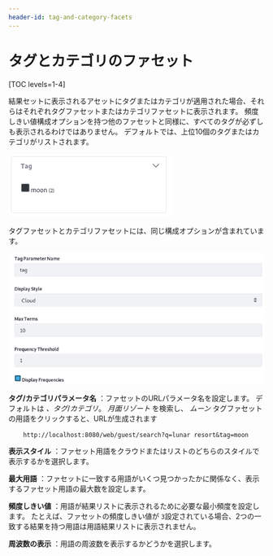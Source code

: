 ```yaml
---
header-id: tag-and-category-facets
---
```


# タグとカテゴリのファセット

[TOC levels=1-4]

結果セットに表示されるアセットにタグまたはカテゴリが適用された場合、それらはそれぞれタグファセットまたはカテゴリファセットに表示されます。 頻度しきい値構成オプションを持つ他のファセットと同様に、すべてのタグが必ずしも表示されるわけではありません。 デフォルトでは、上位10個のタグまたはカテゴリがリストされます。

![図1：一致するコンテンツを持つ各タグまたはカテゴリは、ファセット用語です。](../../../images/search-tag-facet.png)

タグファセットとカテゴリファセットには、同じ構成オプションが含まれています。

![図2：タグとカテゴリのファセットは構成可能です。](../../../images/search-tag-facet-config.png)

**タグ/カテゴリパラメータ名** ：ファセットのURLパラメータ名を設定します。 デフォルトは *、タグ*/*カテゴリ*。 *月面リゾート* を検索し、 *ムーン* タグファセットの用語をクリックすると、URLが生成されます

``` 
    http://localhost:8080/web/guest/search?q=lunar resort&tag=moon
```

**表示スタイル** ：ファセット用語をクラウドまたはリストのどちらのスタイルで表示するかを選択します。

**最大用語** ：ファセットに一致する用語がいくつ見つかったかに関係なく、表示するファセット用語の最大数を設定します。

**頻度しきい値** ：用語が結果リストに表示されるために必要な最小頻度を設定します。 たとえば、ファセットの頻度しきい値が `3`設定されている場合、2つの一致する結果を持つ用語は用語結果リストに表示されません。

**周波数の表示** ：用語の周波数を表示するかどうかを選択します。
